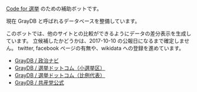 ---
---

[Code for 選挙](http://election.code4japan.org/) のための補助ボットです。

現在 GrayDB と呼ばれるデータベースを整備しています。

このボットでは、他のサイトとの比較ができるようにデータの差分表示を生成しています。
立候補したかどうかは、2017-10-10 の公報日になるまで確定しません。
twitter, facebook ページの有無や、wikidata への登録を進めています。

- [GrayDB / 政治ナビ](https://github.com/hkwi/shuin48pre/blob/master/docs/gray_to_seijinavi.diff)
- [GrayDB / 選挙ドットコム（小選挙区）](https://github.com/hkwi/shuin48pre/blob/master/docs/gray_to_senkyo_dotcom.diff)
- [GrayDB / 選挙ドットコム（比例代表）](https://github.com/hkwi/shuin48pre/blob/master/docs/gray_to_senkyo_dotcom_hirei.diff)
- [GrayDB / 共産党公式](https://github.com/hkwi/shuin48pre/blob/master/docs/gray_to_kyousanto.diff)
